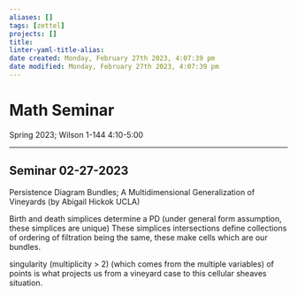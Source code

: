 ```yaml
---
aliases: []
tags: [zettel]
projects: []
title: 
linter-yaml-title-alias: 
date created: Monday, February 27th 2023, 4:07:39 pm
date modified: Monday, February 27th 2023, 4:07:39 pm
---
```


# Math Seminar
Spring 2023; Wilson 1-144 4:10-5:00

****
## Seminar 02-27-2023
Persistence Diagram Bundles; A Multidimensional Generalization of Vineyards
(by Abigail Hickok UCLA)

Birth and death simplices determine a PD
(under general form assumption, these simplices are unique)
These simplices intersections define collections of ordering of filtration being the same, these make cells which are our bundles.

singularity (multiplicity > 2) (which comes from the multiple variables) of points is what projects us from a vineyard case to this cellular sheaves situation. 
